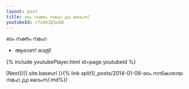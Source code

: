 ```yaml
---
layout: post
title: ഓം നക്തം നമഹ ൧൧ ടൈംസ്
youtubeId: cfzok3pSuk0
---
```

 
 
 ഓം നക്തം നമഹ 
 
 -  ആരാണ് രാത്രി 
 
  
 
  
 
 
 
 
 
 


{% include youtubePlayer.html id=page.youtubeId %}
 
[Next]({{ site.baseurl }}{% link  split1/_posts/2014-01-08-ഓം നന്ദികാരായ നമഹ ൧൧ ടൈംസ്.md%})
 
